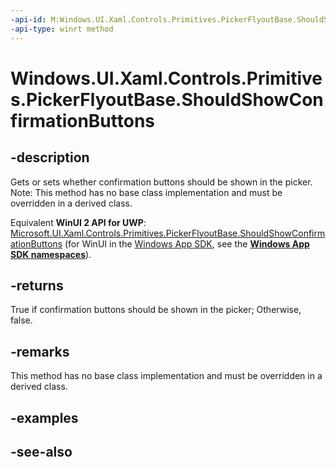 ```yaml
---
-api-id: M:Windows.UI.Xaml.Controls.Primitives.PickerFlyoutBase.ShouldShowConfirmationButtons
-api-type: winrt method
---
```


<!-- Method syntax
virtual protected bool ShouldShowConfirmationButtons()
-->

# Windows.UI.Xaml.Controls.Primitives.PickerFlyoutBase.ShouldShowConfirmationButtons

## -description
Gets or sets whether confirmation buttons should be shown in the picker. Note: This method has no base class implementation and must be overridden in a derived class.

Equivalent **WinUI 2 API for UWP**: [Microsoft.UI.Xaml.Controls.Primitives.PickerFlyoutBase.ShouldShowConfirmationButtons](/windows/winui/api/microsoft.ui.xaml.controls.primitives.pickerflyoutbase.shouldshowconfirmationbuttons) (for WinUI in the [Windows App SDK](/windows/apps/windows-app-sdk/), see the **[Windows App SDK namespaces](/windows/windows-app-sdk/api/winrt/)**).

## -returns
True if confirmation buttons should be shown in the picker; Otherwise, false.

## -remarks
This method has no base class implementation and must be overridden in a derived class.

## -examples

## -see-also
